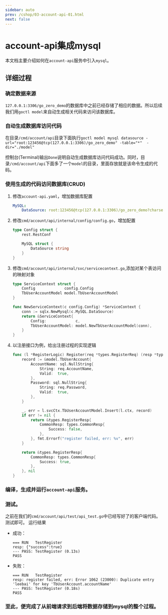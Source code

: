 ```yaml
---
sidebar: auto
prev: /cshop/03-account-api-01.html
next: false
---
```

# account-api集成mysql
本文档主要介绍如何在`account-api`服务中引入`mysql`。

## 详细过程
### 确定数据来源
`127.0.0.1:3306/go_zero_demo`的数据库中之前已经存储了相应的数据。所以后续我们用`goctl model`来自动生成相关代码来访问该数据库。

### 自动生成数据库访问代码
在目录`/cmd/account/api`目录下面执行`goctl model mysql datasource -url="root:123456@tcp(127.0.0.1:3306)/go_zero_demo" -table="*"  -dir="./model"`

控制台(Terminal)输出`Done`说明自动生成数据库访问代码成功。同时，目录`/cmd/account/api`下面多了一个`model`的目录，里面存放就是该命令生成的代码。

### 使用生成的代码访问数据库(CRUD)
1. 修改`account-api.yaml`，增加数据库配置
    ```yaml
    MySQL:
        DataSource: root:123456@tcp(127.0.0.1:3306)/go_zero_demo?charset=utf8mb4&parseTime=true
    ```
2. 修改`cmd/account/api/internal/config/config.go`，增加配置
    ```go
    type Config struct {
        rest.RestConf

        MySQL struct {
            DataSource string
        }
    }
    ```
3. 修改`cmd/account/api/internal/svc/servicecontext.go`,添加对某个表访问的映射对象
    ```go
    type ServiceContext struct {
        Config             config.Config
        TbUserAccountModel model.TbUserAccountModel
    }

    func NewServiceContext(c config.Config) *ServiceContext {
        conn := sqlx.NewMysql(c.MySQL.DataSource)
        return &ServiceContext{
            Config:             c,
            TbUserAccountModel: model.NewTbUserAccountModel(conn),
        }
    }
    ```
4. 以注册接口为例，给出注册过程的实现逻辑
    ```go
    func (l *RegisterLogic) Register(req *types.RegisterReq) (resp *types.RegisterResp, err error) {
        record := &model.TbUserAccount{
            AccountName: sql.NullString{
                String: req.AccountName,
                Valid:  true,
            },
            Password: sql.NullString{
                String: req.Password,
                Valid:  true,
            },
        }

        _, err = l.svcCtx.TbUserAccountModel.Insert(l.ctx, record)
        if err != nil {
            return &types.RegisterResp{
                CommonResp: types.CommonResp{
                    Success: false,
                },
            }, fmt.Errorf("register failed, err: %v", err)
        }

        return &types.RegisterResp{
            CommonResp: types.CommonResp{
                Success: true,
            },
        }, nil
    }
    ```
### 编译，生成并运行`account-api`服务。
### 测试。
之前在我们的`cmd/account/api/test/api_test.go`中已经写好了的客户端代码。测试即可。
运行结果
* 成功：
    ```log
    === RUN   TestRegister
    resp: {"success":true}
    --- PASS: TestRegister (0.13s)
    PASS
    ```

* 失败：
    ```log
    === RUN   TestRegister
    resp: register failed, err: Error 1062 (23000): Duplicate entry 'leebai' for key 'TbUserAccount.accountName'
    --- PASS: TestRegister (0.18s)
    PASS
    ```
### 至此，便完成了从前端请求到后端将数据存储到mysql的整个过程。
